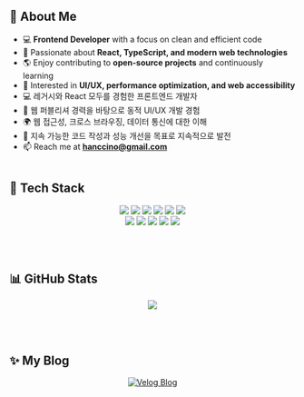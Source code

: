 ## 👋 About Me  
- 💻 **Frontend Developer** with a focus on clean and efficient code  
- 🚀 Passionate about **React, TypeScript, and modern web technologies**  
- 🌎 Enjoy contributing to **open-source projects** and continuously learning  
- 🎨 Interested in **UI/UX, performance optimization, and web accessibility**  
- 💻 레거시와 React 모두를 경험한 프론트엔드 개발자
- 🚀 웹 퍼블리셔 경력을 바탕으로 동적 UI/UX 개발 경험
- 🌍 웹 접근성, 크로스 브라우징, 데이터 통신에 대한 이해
- 🎯 지속 가능한 코드 작성과 성능 개선을 목표로 지속적으로 발전
- 📫 Reach me at **hanccino@gmail.com**
<br><br>


## 🚀 Tech Stack
<p align="center">
  <img src="https://img.shields.io/badge/React-61DAFB?style=for-the-badge&logo=react&logoColor=black" />
  <img src="https://img.shields.io/badge/TypeScript-3178C6?style=for-the-badge&logo=typescript&logoColor=white" />
  <img src="https://img.shields.io/badge/JavaScript-F7DF1E?style=for-the-badge&logo=javascript&logoColor=black" />
  <img src="https://img.shields.io/badge/jQuery-0769AD?style=for-the-badge&logo=jquery&logoColor=white" />
  <img src="https://img.shields.io/badge/CSS3-1572B6?style=for-the-badge&logo=css3&logoColor=white" />
  <img src="https://img.shields.io/badge/HTML5-E34F26?style=for-the-badge&logo=html5&logoColor=white" />
  <br>
  <img src="https://img.shields.io/badge/Next.js-000000?style=for-the-badge&logo=next.js&logoColor=white" />
  <img src="https://img.shields.io/badge/Tailwind-38B2AC?style=for-the-badge&logo=tailwindcss&logoColor=white" />
  <img src="https://img.shields.io/badge/Emotion-DB7093?style=for-the-badge&logo=emotion&logoColor=white" />
  <img src="https://img.shields.io/badge/SCSS-CC6699?style=for-the-badge&logo=sass&logoColor=white" />
  <img src="https://img.shields.io/badge/Styled_Components-DB7093?style=for-the-badge&logo=styled-components&logoColor=white" />
</p>

<br><br>


## 📊 GitHub Stats
<p align="center">
  <a href="https://github.com/JisunHan">
    <img src="https://github-readme-stats.vercel.app/api?username=JisunHan&show_icons=true&theme=dark&count_private=true&include_all_commits=true" />
  </a>
</p>
<br><br>

## ✨ My Blog
<p align="center">
  <a href="https://velog.io/@hanccino/posts" target="_blank">
    <img src="https://img.shields.io/badge/Visit%20My%20Blog-%23FF4081?style=for-the-badge&logo=velog&logoColor=white" alt="Velog Blog" />
  </a>
</p>


